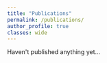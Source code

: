 ```yaml
---
title: "Publications"
permalink: /publications/
author_profile: true
classes: wide
---
```


Haven't published anything yet...

